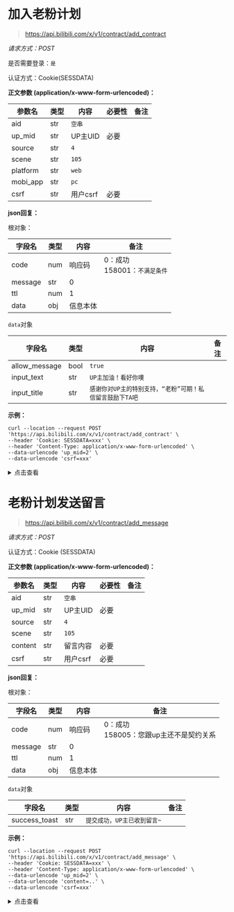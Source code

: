 # 加入老粉计划

> https://api.bilibili.com/x/v1/contract/add_contract

*请求方式：POST*

是否需要登录：`是`

认证方式：Cookie(SESSDATA)

**正文参数 (application/x-www-form-urlencoded)：**

| 参数名      | 类型  | 内容     | 必要性 | 备注  |
|----------|-----|--------|-----|-----|
| aid      | str | `空串`   |     |     |
| up_mid   | str | UP主UID | 必要  |     |
| source   | str | `4`    |     |     |
| scene    | str | `105`  |     |     |
| platform | str | `web`  |     |     |
| mobi_app | str | `pc`   |     |     |
| csrf     | str | 用户csrf | 必要  |     |

**json回复：**

根对象：

| 字段名     | 类型  | 内容   | 备注                      |
|---------|-----|------|-------------------------|
| code    | num | 响应码  | 0：成功<br/>158001：`不满足条件` |
| message | str | 0    |                         |
| ttl     | num | 1    |                         |
| data    | obj | 信息本体 |                         |

`data`对象

| 字段名           | 类型   | 内容                                | 备注  |
|---------------|------|-----------------------------------|-----|
| allow_message | bool | `true`                            |     |
| input_text    | str  | `UP主加油！看好你噢`                      |     |
| input_title   | str  | `感谢你对UP主的特别支持，“老粉”可期！私信留言鼓励下TA吧 ` |     |

**示例：**

```shell
curl --location --request POST 'https://api.bilibili.com/x/v1/contract/add_contract' \
--header 'Cookie: SESSDATA=xxx' \
--header 'Content-Type: application/x-www-form-urlencoded' \
--data-urlencode 'up_mid=2' \
--data-urlencode 'csrf=xxx'
```

<details>
<summary>点击查看</summary>

```json
{
  "code": 0,
  "message": "0",
  "ttl": 1,
  "data": {
    "allow_message": true,
    "input_text": "UP主加油！看好你噢",
    "input_title": "感谢你对UP主的特别支持，“老粉”可期！私信留言鼓励下TA吧 "
  }
}
```

</details>

# 老粉计划发送留言

> https://api.bilibili.com/x/v1/contract/add_message

*请求方式：POST*

认证方式：Cookie (SESSDATA)

**正文参数 (application/x-www-form-urlencoded)：**

| 参数名     | 类型  | 内容     | 必要性 | 备注  |
|---------|-----|--------|-----|-----|
| aid     | str | `空串`   |     |     |
| up_mid  | str | UP主UID | 必要  |     |
| source  | str | `4`    |     |     |
| scene   | str | `105`  |     |     |
| content | str | 留言内容   | 必要  |     |
| csrf    | str | 用户csrf | 必要  |     |

**json回复：**

根对象：

| 字段名     | 类型  | 内容   | 备注                           |
|---------|-----|------|------------------------------|
| code    | num | 响应码  | 0：成功<br/>158005：您跟up主还不是契约关系 |
| message | str | 0    |                              |
| ttl     | num | 1    |                              |
| data    | obj | 信息本体 |                              |

`data`对象

| 字段名           | 类型  | 内容               | 备注  |
|---------------|-----|------------------|-----|
| success_toast | str | `提交成功，UP主已收到留言~` |     |

**示例：**

```shell
curl --location --request POST 'https://api.bilibili.com/x/v1/contract/add_message' \
--header 'Cookie: SESSDATA=xxx' \
--header 'Content-Type: application/x-www-form-urlencoded' \
--data-urlencode 'up_mid=2' \
--data-urlencode 'content=..' \
--data-urlencode 'csrf=xxx'
```

<details>
<summary>点击查看</summary>

```json
{
  "code": 0,
  "message": "0",
  "ttl": 1,
  "data": {
    "success_toast": "提交成功，UP主已收到留言~"
  }
}
```

</details>
